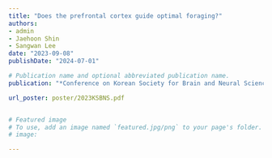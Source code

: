 ```yaml
---
title: "Does the prefrontal cortex guide optimal foraging?"
authors:
- admin
- Jaehoon Shin
- Sangwan Lee
date: "2023-09-08"
publishDate: "2024-07-01"

# Publication name and optional abbreviated publication name.
publication: "*Conference on Korean Society for Brain and Neural Sciences* ***(KSBNS)***"

url_poster: poster/2023KSBNS.pdf


# Featured image
# To use, add an image named `featured.jpg/png` to your page's folder. 
# image:

---
```

